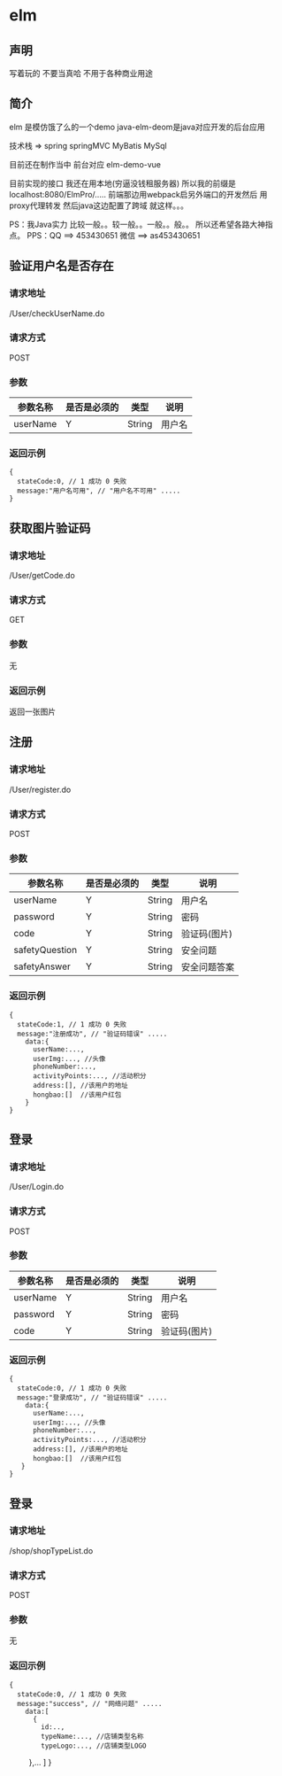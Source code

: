 # elm
## 声明
写着玩的 不要当真哈 不用于各种商业用途

## 简介
elm 是模仿饿了么的一个demo java-elm-deom是java对应开发的后台应用 

技术栈 => spring springMVC MyBatis MySql 

目前还在制作当中 前台对应 elm-demo-vue

目前实现的接口 我还在用本地(穷逼没钱租服务器) 所以我的前缀是localhost:8080/ElmPro/..... 前端那边用webpack启另外端口的开发然后 用proxy代理转发 然后java这边配置了跨域 就这样。。。

PS：我Java实力 比较一般。。较一般。。一般。。般。。 所以还希望各路大神指点。
PPS：QQ ==> 453430651 微信 ==> as453430651 

## 验证用户名是否存在
### 请求地址
 /User/checkUserName.do
### 请求方式
POST
### 参数

参数名称 | 是否是必须的 | 类型  | 说明
---------|--------------|-------|----- 
userName | Y            | String|用户名

### 返回示例
    {
      stateCode:0, // 1 成功 0 失败
      message:"用户名可用", // "用户名不可用" .....
    }

## 获取图片验证码
### 请求地址
 /User/getCode.do
### 请求方式
GET
### 参数
无
### 返回示例
返回一张图片


## 注册
### 请求地址
 /User/register.do
### 请求方式
POST
### 参数

参数名称      | 是否是必须的 | 类型  | 说明
--------------|--------------|-------|----- 
userName      | Y            | String|用户名
password      | Y            | String|密码 
code          | Y            | String|验证码(图片)
safetyQuestion| Y            | String|安全问题
safetyAnswer  | Y            | String|安全问题答案

### 返回示例
    {
      stateCode:1, // 1 成功 0 失败
      message:"注册成功", // "验证码错误" .....
        data:{
          userName:...,
          userImg:..., //头像
          phoneNumber:..., 
          activityPoints:..., //活动积分
          address:[], //该用户的地址
          hongbao:[]  //该用户红包
        }
    }



## 登录
### 请求地址
 /User/Login.do
### 请求方式
POST
### 参数

参数名称 | 是否是必须的 | 类型  | 说明
---------|--------------|-------|----- 
userName | Y            | String|用户名
password | Y            | String|密码 
code     | Y            | String|验证码(图片)

### 返回示例
    {
      stateCode:0, // 1 成功 0 失败
      message:"登录成功", // "验证码错误" .....
        data:{
          userName:...,
          userImg:..., //头像
          phoneNumber:..., 
          activityPoints:..., //活动积分
          address:[], //该用户的地址
          hongbao:[]  //该用户红包
       }
    }

## 登录
### 请求地址
 /shop/shopTypeList.do
### 请求方式
POST
### 参数
无
### 返回示例
    {
      stateCode:0, // 1 成功 0 失败
      message:"success", // "网络问题" .....
        data:[
          {
            id:..,
            typeName:..., //店铺类型名称
            typeLogo:..., //店铺类型LOGO
          },...
        ]
    }
